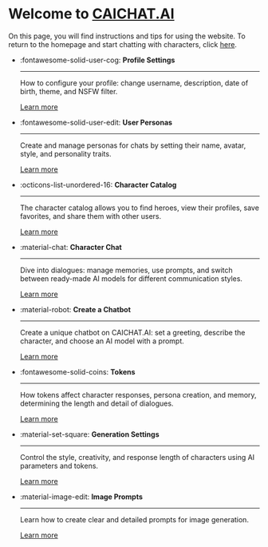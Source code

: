# Welcome to [CAICHAT.AI](https://caichat.ai)

On this page, you will find instructions and tips for using the website. To return to the homepage and start chatting with characters, click [here](https://caichat.ai).

<div class="grid cards" markdown>

-   :fontawesome-solid-user-cog: __Profile Settings__

    ---

    How to configure your profile: change username, description, date of birth, theme, and NSFW filter.

    [Learn more](profile-settings/)

-   :fontawesome-solid-user-edit: __User Personas__

    ---

    Create and manage personas for chats by setting their name, avatar, style, and personality traits.

    [Learn more](user-personas/)

-   :octicons-list-unordered-16: __Character Catalog__

    ---

    The character catalog allows you to find heroes, view their profiles, save favorites, and share them with other users.

    [Learn more](characters-catalog/)

-   :material-chat: __Character Chat__

    ---

    Dive into dialogues: manage memories, use prompts, and switch between ready-made AI models for different communication styles.

    [Learn more](character-chats/)

-   :material-robot: __Create a Chatbot__

    ---

    Create a unique chatbot on CAICHAT.AI: set a greeting, describe the character, and choose an AI model with a prompt.

    [Learn more](creating-chatbot/)

-   :fontawesome-solid-coins: __Tokens__

    ---

    How tokens affect character responses, persona creation, and memory, determining the length and detail of dialogues.

    [Learn more](tokens/)

-   :material-set-square: __Generation Settings__

    ---

    Control the style, creativity, and response length of characters using AI parameters and tokens.

    [Learn more](generation-settings/)

-   :material-image-edit: __Image Prompts__

    ---

    Learn how to create clear and detailed prompts for image generation.

    [Learn more](image-prompts/)

</div>